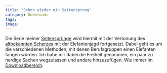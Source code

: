 ```yaml
---
title: "Schon wieder ein Seitensprung"
category: Downloads
tags: 
image: 
---
```


Die Serie meiner [Seitensprünge](http://www.misantropolis.de/2006/12/chuck-norris) wird hiermit mit der Vertonung des [altbekannten Scherzes](http://www.cip.physik.uni-muenchen.de/~wwieser/fun/elefantenjagd.html) mit der Elefantenjagd fortgesetzt. Dabei geht es um die verschiedenen Methoden, mit denen Berufsgruppen einen Elefanten fangen würden. Ich habe mir dabei die Freiheit genommen, ein paar zu nerdige Sachen wegzulassen und andere hinzuzufügen. Wie immer im [Downloadbereich](http://www.misantropolis.de/downloads).